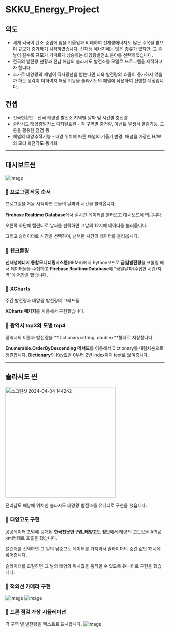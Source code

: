 # SKKU_Energy_Project

## 의도
+ 세계 각국이 탄소 중립에 힘을 기울임과 비례하여 신재생에너지도 많은 주목을 받으며 규모가 증가하기 시작하였습니다. 신재생 에너지에는 많은 종류가 있지만, 그 중 날이 갈수록 규모가 가파르게 상승하는 태양광발전소 분야를 선택하였습니다.
+ 전국의 발전량 현황과 전남 해남의 솔라시도 발전소를 모델로 프로그램을 제작하고자 합니다.
+ 추가로 태양광의 패널이 직사광선을 받는다면 더욱 발전량의 효율이 증가하지 않을까 하는 생각이 더하여져 해당 기능을 솔라시도의 패널에 적용하여 진행할 예정입니다.

## 컨셉
+ 전국현황판 - 전국 태양광 발전소 지역별 날짜 및 시간별 충전량
+ 솔라시도 태양광발전소 디지털트윈 - 각 구역별 충전량, 이벤트 발생시 알림기능, 드론을 활용한 점검 등
+ 패널의 태양추적기능 - 태양 위치에 따른 패널의 기울기 변경, 패널을 가장한 H/W의 모터 회전각도 동기화

* * *
## 대시보드씬

![image](https://github.com/YoungKwang-Kim/SKKU_SolarPower_Project/assets/54823568/3d00d73a-aa71-4dcc-a2ed-33e58d523c78)

### 🔵 프로그램 작동 순서

프로그램을 처음 시작하면 오늘의 날짜와 시간을 불러옵니다. 

**Firebase Realtime Database**에서 실시간 데이터를 불러오고 대시보드에 띄웁니다.

오른쪽 하단에 캘린더로 날짜를 선택하면 그날의 12시에 데이터를 불러옵니다.

그리고 슬라이더로 시간을 선택하며, 선택한 시간의 데이터를 불러옵니다.

### 🔵 웹크롤링

__신재생에너지__ __통합모니터링시스템__(REMS)에서 Python코드로 **금일발전량**을 크롤링 해서 데이터들을 수집하고 **Firebase RealtimeDatabase**에 "금일날짜/수집한 시간/지역"에 저장을 했습니다.

### 🔵 XCharts

주간 발전량과 태양광 발전량의 그래프들

**XCharts 패키지**를 사용해서 구현했습니다.

### 🔵 광역시 top3와 도별 top4

광역시의 이름과 발전량을 **Dictionary<string, double>**형태로 저장합니다.

**Enumerable.OrderByDescending 메서드**를 이용해서 Dictionary를 내림차순으로 정렬합니다.
**Dictionary**의 Key값을 0부터 2번 index까지 text로 보여줍니다.

* * *
## 솔라시도 씬
<img width="349" alt="스크린샷 2024-04-04 144242" src="https://github.com/YoungKwang-Kim/SKKU_SolarPower_Project/assets/54823568/5ca38e8d-2eba-4b1d-b83e-0884726c21e3">

전라남도 해남에 위치한 솔라시도 태양광 발전소를 유니티로 구현을 했습니다.

### 🔵 태양고도 구현

공공데이터 포털에 공개된 **한국천문연구원_태양고도 정보**에서 태양의 고도값을 API로 xml형태로 호출을 했습니다.

캘린더를 선택하면 그 날의 남중고도 데이터를 가져와서 슬라이더의 중간 값인 12시에 넣어줍니다.

슬라이더를 조절하면 그 날의 태양의 위치값을 움직일 수 있도록 유니티로 구현을 했습니다.

### 🔵 적외선 카메라 구현
![image](https://github.com/YoungKwang-Kim/SKKU_SolarPower_Project/assets/54823568/66dc333a-9ce7-4cd6-a212-bcd76784b3c5)
![image](https://github.com/YoungKwang-Kim/SKKU_SolarPower_Project/assets/54823568/1322c686-4f86-4c97-a65b-832b36b51525)

### 🔵 드론 점검 가상 시뮬레이션

각 구역 별 발전량을 텍스트로 표시합니다.
![image](https://github.com/YoungKwang-Kim/SKKU_SolarPower_Project/assets/54823568/d5ed5c4b-a576-4ef8-9b2e-080c6888ab17)
